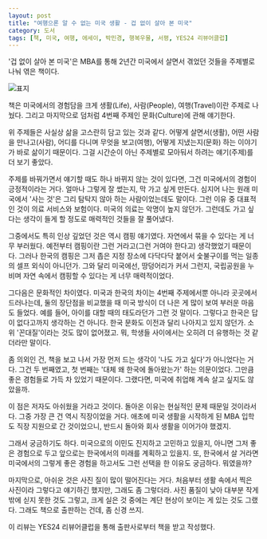 ```yaml
---
layout: post
title: "여행으론 알 수 없는 미국 생활 - 겁 없이 살아 본 미국"
category: 도서
tags: [책, 미국, 여행, 에세이, 박민경, 행복우물, 서평, YES24 리뷰어클럽]
---
```


'겁 없이 살아 본 미국'은 MBA를 통해 2년간 미국에서 살면서 겪었던 것들을 주제별로 나눠 엮은 책이다.

![표지](https://lh3.googleusercontent.com/-nvcVij7NNNY/WZ3QWcS1chI/AAAAAAAAWcQ/jvRZzpr5RfA0BpKtJkK2q77KpfKe2vlxACE0YBhgL/s480/lived-in-america-without-fear-book.jpg)

책은 미국에서의 경험담을
크게 생활(Life), 사람(People), 여행(Travel)이란 주제로 나눴다.
그리고 마지막으로 덤처럼 4번째 주제인 문화(Culture)에 관해 얘기한다.

위 주제들은 사실상 삶을 고스란히 담고 있는 것과 같다.
어떻게 살면서(생활),
어떤 사람을 만나고(사람),
어디를 다니며 무엇을 보고(여행),
어떻게 지냈는지(문화) 하는 이야기가 바로 삶이기 때문이다.
그걸 시간순이 아닌 주제별로 모아둬서
하려는 얘기(주제)를 더 보기 좋았다.

주제를 바꿔가면서 얘기할 때도 하나 바뀌지 않는 것이 있다면,
그건 미국에서의 경험이 긍정적이라는 거다.
얼마나 그렇게 잘 썼는지, 막 가고 싶게 만든다.
심지어 나는 원래 미국에서 '사는 것'은 그리 탐탁지 않아 하는 사람이었는데도 말이다.
그런 이유 중 대표적인 것이 의료 서비스와 보험이다.
미국의 의료는 악명이 높지 않던가.
그런데도 가고 싶다는 생각이 들게 할 정도로 매력적인 것들을 잘 풀어냈다.

그중에서도 특히 인상 깊었던 것은 역시 캠핑 얘기였다.
자연에서 묶을 수 있다는 게 너무 부러웠다.
예전부터 캠핑이란 그런 거라고(그런 거여야 한다고) 생각했었기 때문이다.
그러나 한국의 캠핑은 그저 좁은 지정 장소에 다닥다닥 붙어서 숯불구이를 먹는 일종의 셀프 외식이 아니던가.
그와 달리 미국에선, 땅덩어리가 커서 그런지, 국립공원을 누비며 자연 속에서 캠핑할 수 있다는 게 너무 매력적이었다.

그다음은 문화적인 차이였다.
미국과 한국의 차이는 4번째 주제에서뿐 아니라 곳곳에서 드러나는데,
둘의 장단점을 비교했을 때 미국 방식이 더 나은 게 많이 보여 부러운 마음도 들었다.
예를 들어, 아이를 대할 때의 태도라던가 그런 것 말이다.
그렇다고 한국은 답이 없다고까지 생각하는 건 아니다.
한국 문화도 이전과 달리 나아지고 있지 않던가.
소위 '꼰대질'이라는 것도 많이 없어졌고.
뭐, 학생들 사이에서는 오히려 더 유행하는 것 같더라만 말이다.

좀 의외인 건, 책을 보고 나서 가장 먼저 드는 생각이 '나도 가고 싶다'가 아니었다는 거다.
그건 두 번째였고, 첫 번째는 '대체 왜 한국에 돌아왔는가' 하는 의문이었다.
그만큼 좋은 경험들로 가득 차 있었기 때문이다.
그랬다면, 미국에 취업해 계속 살고 싶지도 않았을까.

이 점은 저자도 아쉬웠을 거라고 것이다.
돌아온 이유는 현실적인 문제 때문일 것이라서다.
그중 가장 큰 건 역시 직장이었을 거다.
애초에 미국 생활을 시작하게 된 MBA 입학도 직장 지원으로 간 것이었으니,
반드시 돌아와 회사 생활을 이어가야 했겠지.

그래서 궁금하기도 하다.
미국으로의 이민도 진지하고 고민하고 있을지,
아니면 그저 좋은 경험으로 두고 앞으로는 한국에서의 미래를 계획하고 있을지.
또, 한국에서 살 거라면 미국에서의 그렇게 좋은 경험을 하고서도 그런 선택을 한 이유도 궁금하다. 뭐였을까?

마지막으로, 아쉬운 것은 사진 질이 많이 떨어진다는 거다.
처음부터 생활 속에서 찍은 사진이라 그렇다고 얘기하긴 했지만, 그래도 좀 그렇더라.
사진 품질이 낮아 대부분 작게밖에 싣지 못한 것도 그렇고,
크게 실은 것 중에는 계단 현상이 보이는 게 있는 것도 그랬다.
그래도 책으로 출판하는 건데, 좀 신경 쓰지.



<div class="im im-info">
이 리뷰는 YES24 리뷰어클럽을 통해 출판사로부터 책을 받고 작성했다.
</div>
